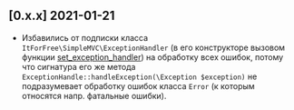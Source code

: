 ## [0.x.x] 2021-01-21


* Избавились от  подписки класса  `ItForFree\SimpleMVC\ExceptionHandler` (в его конструкторе вызовом функции [set_exception_handler](https://www.php.net/manual/ru/function.set-exception-handler.php)) на обработку всех ошибок, 
потому что  сигнатура его же метода `ExceptionHandle::handleException(\Exception $exception)`
не подразумевает обработку ошибок класса `Error` (к которым относятся напр. фатальные ошибки).


